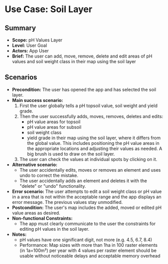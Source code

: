 # Use Case: Soil Layer

## Summary

- **Scope:** pH Values Layer
- **Level:** User Goal
- **Actors:** App User
- **Brief:** The user can add, move, remove, delete and edit areas of pH values and soil weight class in their map using the soil layer

## Scenarios

- **Precondition:**
  The user has opened the app and has selected the soil layer.
- **Main success scenario:**
  1. First the user globally tells a pH topsoil value, soil weight and yield grade.
  2. Then the user successfully adds, moves, removes, deletes and edits:
     - pH value areas for topsoil
     - pH value areas for subsoil
     - soil weight class
     - yield grade
       in their map using the soil layer, where it differs from the global value.
       This includes positioning the pH value areas in the appropriate locations and adjusting their values as needed.
       A big brush is used to draw on the soil layer.
  3. The user can check the values at individual spots by clicking on it.
- **Alternative scenario:**
  - The user accidentally edits, moves or removes an element and uses undo to correct the mistake.
  - The user accidentally adds an element and deletes it with the "delete" or "undo" functionality.
- **Error scenario:**
  The user attempts to edit a soil weight class or pH value in a area that is not within the acceptable range and the app displays an error message.
  The previous values stay unmodified.
- **Postcondition:**
  The user's map includes the added, moved or edited pH value areas as desired.
- **Non-functional Constraints:**
  - The app must clearly communicate to the user the constraints for editing pH values in the soil layer.
- **Notes:**
  - pH values have one significant digit, not more (e.g. 4.5, 6.7, 8.4)
  - Performance: Map sizes with more than 1ha in 100 raster elements (in 1a=100m²) per year with 4 values per raster element should be usable without noticeable delays and acceptable memory overhead
